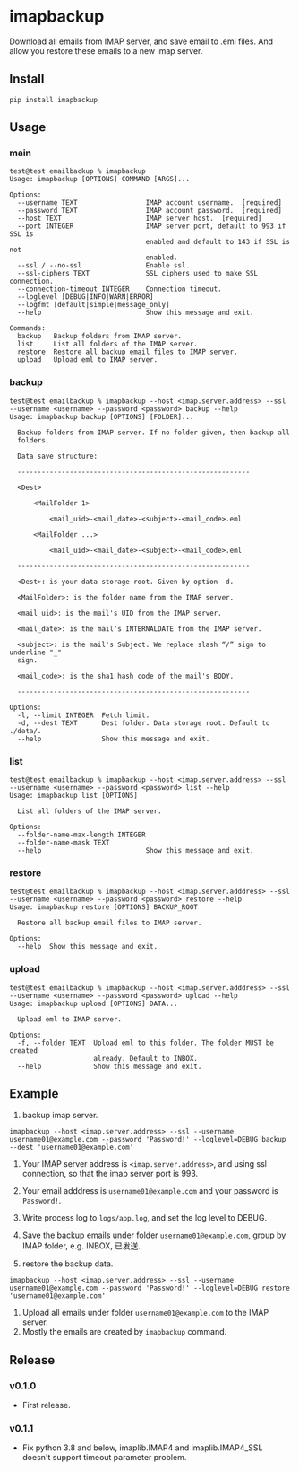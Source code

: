 # imapbackup

Download all emails from IMAP server, and save email to .eml files. And allow you restore these emails to a new imap server.

## Install

```
pip install imapbackup
```

## Usage

### main
```
test@test emailbackup % imapbackup
Usage: imapbackup [OPTIONS] COMMAND [ARGS]...

Options:
  --username TEXT                 IMAP account username.  [required]
  --password TEXT                 IMAP account password.  [required]
  --host TEXT                     IMAP server host.  [required]
  --port INTEGER                  IMAP server port, default to 993 if SSL is
                                  enabled and default to 143 if SSL is not
                                  enabled.
  --ssl / --no-ssl                Enable ssl.
  --ssl-ciphers TEXT              SSL ciphers used to make SSL connection.
  --connection-timeout INTEGER    Connection timeout.
  --loglevel [DEBUG|INFO|WARN|ERROR]
  --logfmt [default|simple|message_only]
  --help                          Show this message and exit.

Commands:
  backup   Backup folders from IMAP server.
  list     List all folders of the IMAP server.
  restore  Restore all backup email files to IMAP server.
  upload   Upload eml to IMAP server.

```

### backup

```
test@test emailbackup % imapbackup --host <imap.server.address> --ssl --username <username> --password <password> backup --help
Usage: imapbackup backup [OPTIONS] [FOLDER]...

  Backup folders from IMAP server. If no folder given, then backup all
  folders.

  Data save structure:

  ----------------------------------------------------------

  <Dest>

      <MailFolder 1>

          <mail_uid>-<mail_date>-<subject>-<mail_code>.eml

      <MailFolder ...>

          <mail_uid>-<mail_date>-<subject>-<mail_code>.eml

  ----------------------------------------------------------

  <Dest>: is your data storage root. Given by option -d.

  <MailFolder>: is the folder name from the IMAP server.

  <mail_uid>: is the mail's UID from the IMAP server.

  <mail_date>: is the mail's INTERNALDATE from the IMAP server.

  <subject>: is the mail's Subject. We replace slash “/” sign to underline "_"
  sign.

  <mail_code>: is the sha1 hash code of the mail's BODY.

  ----------------------------------------------------------

Options:
  -l, --limit INTEGER  Fetch limit.
  -d, --dest TEXT      Dest folder. Data storage root. Default to ./data/.
  --help               Show this message and exit.
```

### list

```
test@test emailbackup % imapbackup --host <imap.server.address> --ssl --username <username> --password <password> list --help  
Usage: imapbackup list [OPTIONS]

  List all folders of the IMAP server.

Options:
  --folder-name-max-length INTEGER
  --folder-name-mask TEXT
  --help                          Show this message and exit.
```

### restore

```
test@test emailbackup % imapbackup --host <imap.server.adddress> --ssl --username <username> --password <password> restore --help
Usage: imapbackup restore [OPTIONS] BACKUP_ROOT

  Restore all backup email files to IMAP server.

Options:
  --help  Show this message and exit.
```

### upload 

```
test@test emailbackup % imapbackup --host <imap.server.adddress> --ssl --username <username> --password <password> upload --help 
Usage: imapbackup upload [OPTIONS] DATA...

  Upload eml to IMAP server.

Options:
  -f, --folder TEXT  Upload eml to this folder. The folder MUST be created
                     already. Default to INBOX.
  --help             Show this message and exit.
```

## Example

1. backup imap server.

```
imapbackup --host <imap.server.address> --ssl --username username01@example.com --password 'Password!' --loglevel=DEBUG backup --dest 'username01@example.com'
```

1. Your IMAP server address is `<imap.server.address>`, and using ssl connection, so that the imap server port is 993.
1. Your email adddress is `username01@example.com` and your password is `Password!`.
1. Write process log to `logs/app.log`, and set the log level to DEBUG.
1. Save the backup emails under folder `username01@example.com`, group by IMAP folder, e.g. INBOX, 已发送.

1. restore the backup data.
```
imapbackup --host <imap.server.address> --ssl --username username01@example.com --password 'Password!' --loglevel=DEBUG restore 'username01@example.com'
```

1. Upload all emails under folder `username01@example.com` to the IMAP server.
1. Mostly the emails are created by `imapbackup` command.

## Release

### v0.1.0

- First release.

### v0.1.1

- Fix python 3.8 and below, imaplib.IMAP4 and imaplib.IMAP4_SSL doesn't support timeout parameter problem.
